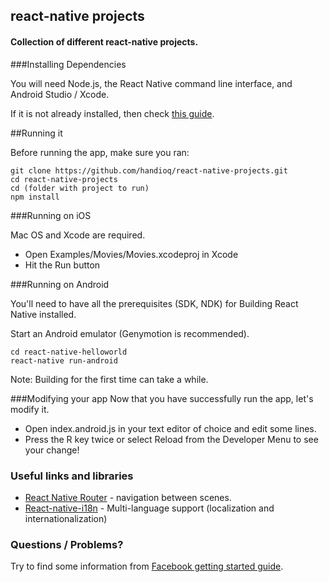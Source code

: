 ## react-native projects

#### Collection of different react-native projects.

###Installing Dependencies

You will need Node.js, the React Native command line interface, and Android Studio / Xcode.

If it is not already installed, then check [this guide](https://facebook.github.io/react-native/docs/getting-started.html#installing-dependencies).

##Running it

Before running the app, make sure you ran:

```
git clone https://github.com/handioq/react-native-projects.git
cd react-native-projects
cd (folder with project to run)
npm install
```

###Running on iOS

Mac OS and Xcode are required.

* Open Examples/Movies/Movies.xcodeproj in Xcode
* Hit the Run button

###Running on Android

You'll need to have all the prerequisites (SDK, NDK) for Building React Native installed.

Start an Android emulator (Genymotion is recommended).

```
cd react-native-helloworld
react-native run-android
```

Note: Building for the first time can take a while.

###Modifying your app 
Now that you have successfully run the app, let's modify it.

* Open index.android.js in your text editor of choice and edit some lines.
* Press the R key twice or select Reload from the Developer Menu to see your change!

### Useful links and libraries

* [React Native Router](https://github.com/aksonov/react-native-router-flux) - navigation between scenes.
* [React-native-i18n](https://github.com/AlexanderZaytsev/react-native-i18n) - Multi-language support (localization and internationalization)

### Questions / Problems?

Try to find some information from [Facebook getting started guide](https://facebook.github.io/react-native/docs/getting-started.html).
